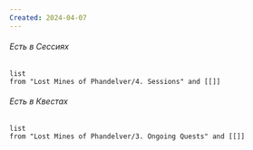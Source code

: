 ```yaml
---
Created: 2024-04-07
---
```



###### Есть в Сессиях
```dataview
list
from "Lost Mines of Phandelver/4. Sessions" and [[]]
```

###### Есть в Квестах
```dataview
list
from "Lost Mines of Phandelver/3. Ongoing Quests" and [[]]
```